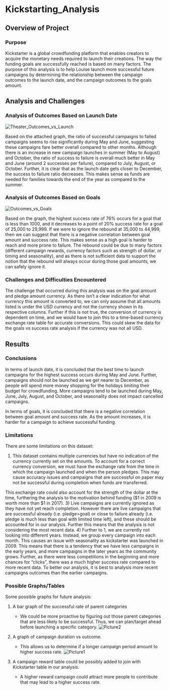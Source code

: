 # Kickstarting_Analysis
## Overview of Project
### Purpose
Kickstarter is a global crowdfunding platform that enables creators to acquire the monetary needs required to launch their creations. The way the funding goals are successfully reached is based on many factors. The purpose of this analysis is to help Louise launch more successful future campaigns by determining the relationship between the campaign outcomes to the launch date, and the campaign outcomes to the goals amount. 
## Analysis and Challenges
### Analysis of Outcomes Based on Launch Date
![Theater_Outcomes_vs_Launch](https://user-images.githubusercontent.com/67567087/147794923-a62d38bb-361b-4790-97f8-97a8e512a066.png)

Based on the attached graph, the ratio of successful campaigns to failed campaigns seems to rise significantly during May and June, suggesting these campaigns fare better overall compared to other months. Although there is an increase in new campaign launches in summer (May to August) and October, the ratio of success to failure is overall much better in May and June (around 2 successes per failure), compared to July, August, or October. Further, it is clear that as the launch date gets closer to December, the success to failure ratio decreases. This makes sense as funds are needed for families towards the end of the year as compared to the summer. 
### Analysis of Outcomes Based on Goals
![Outcomes_vs_Goals](https://user-images.githubusercontent.com/67567087/148289445-a7730669-3975-4886-844e-d00673a9b9f4.png)

Based on the graph, the highest success rate of 76% occurs for a goal that is less than 1000, and it decreases to a point of 20% success rate for a goal of 25,000 to 29,999. If we were to ignore the rebound at 35,000 to 44,999, then we can suggest that there is a negative correlation between goal amount and success rate. This makes sense as a high goal is harder to reach and more prone to failure. The rebound could be due to many factors (different campaign rewards, currency factors such as strength of dollar, or timing and seasonality), and as there is not sufficient data to support the notion that the rebound will always occur during those goal amounts, we can safely ignore it. 
### Challenges and Difficulties Encountered
The challenge that occurred during this analysis was on the goal amount and pledge amount currency. As there isn’t a clear indication for what currency this amount is converted to, we can only assume that all amounts listed is under the USD currency and not the currency shown in its respective columns. Further if this is not true, the conversion of currency is dependent on time, and we would have to join this to a time-based currency exchange rate table for accurate conversions. This could skew the data for the goals vs success rate analysis if the currency was not all USD. 
## Results
### Conclusions
In terms of launch date, it is concluded that the best time to launch campaigns for the highest success occurs during May and June. Further, campaigns should not be launched as we get nearer to December, as people will spend more money shopping for the holidays limiting their budget for crowdfunding. 
More campaigns tend to be launched during May, June, July, August, and October, and seasonality does not impact cancelled campaigns. 
 
In terms of goals, it is concluded that there is a negative correlation between goal amount and success rate. As the amount increases, it is harder for a campaign to achieve successful funding. 
### Limitations
There are some limitations on this dataset:
1) This dataset contains multiple currencies but have no indication of the currency currently set on the amounts. To account for a correct currency conversion, we must have the exchange rate from the time in which the campaign launched and when the person pledges. This may cause accuracy issues and campaigns that are successful on paper may not be successful during completion when funds are transferred. 

This exchange rate could also account for the strength of the dollar at the time, furthering the analysis to the motivation behind funding ($1 in 2009 is worth more than $1 in 2017). 
3) Live campaigns are currently ignored as they have not yet reach completion. However there are live campaigns that are successful already (i.e. pledge>goal) or close to failure already (i.e. pledge is much less than goal with limited time left), and these should be accounted for in our analysis. Further this means that the analysis is not considering the most recent data.
4) Further to 1, we are currently not looking into different years. Instead, we group every campaign into each month. This causes an issue with seasonality as kickstarter was launched in 2009. This means that there is a tendency that we have less campaigns in the early years, and more campaigns in the later years as the community grows. Further, as there were less competitions in the beginning and more chances for “clicks”, there was a much higher success rate compared to more recent data. To better our analysis, it is best to analysis more recent campaigns outcomes than the earlier campaigns. 
### Possible Graphs/Tables
Some possible graphs for future analysis: 
1) A bar graph of the successful rate of parent categories
    - We could be more proactive by figuring out those parent categories that are less likely to be successful. Thus, we can plan/target ahead before launching a specific category. 
![Picture2](https://user-images.githubusercontent.com/67567087/147795037-26435c72-627c-450d-b741-c25ddd043614.png)

2) A graph of campaign duration vs outcome. 
    - This allows us to determine if a longer campaign period amount to higher success rate.
![Picture1](https://user-images.githubusercontent.com/67567087/147795046-535db260-8c43-4a3a-a67b-e8eea9c505cd.png)

3) A campaign reward table could be possibly added to join with Kickstarter table in our analysis.
    - A higher reward campaign could attract more people to contribute that may lead to a higher success rate.
